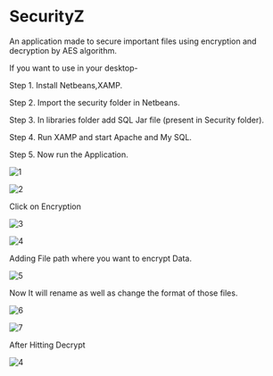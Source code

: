 # SecurityZ
An application made to secure important files using encryption and decryption by AES algorithm.

If you want to use in your desktop-

Step 1. Install Netbeans,XAMP.

Step 2. Import the security folder in Netbeans.

Step 3. In libraries folder add SQL Jar file (present in Security folder).

Step 4. Run XAMP and start Apache and My SQL.

Step 5. Now run the Application.

![1](https://user-images.githubusercontent.com/45159091/181964313-cf5bf774-b40e-4a08-9b93-5f1559229229.png)

![2](https://user-images.githubusercontent.com/45159091/181964359-e07c8b1c-96cf-4ecf-afd5-e028499387eb.png)

Click on Encryption

![3](https://user-images.githubusercontent.com/45159091/181964390-dd5441df-4fc1-4e34-bed8-4da048e85026.png)

![4](https://user-images.githubusercontent.com/45159091/181965014-75f3c78a-5588-44f3-a7d2-1c5638455bab.png)

Adding File path where you want to encrypt Data.

![5](https://user-images.githubusercontent.com/45159091/181965178-8b01b302-6f6d-4241-afa9-4b1d3e2c2eae.png)

Now It will rename as well as change the format of those files.

![6](https://user-images.githubusercontent.com/45159091/181965900-754351f4-6273-464b-9402-e087b0a2e924.png)

![7](https://user-images.githubusercontent.com/45159091/181966479-0d0b9e75-065c-49d4-8d51-75c2d4f6ffa5.png)

After Hitting Decrypt

![4](https://user-images.githubusercontent.com/45159091/181966552-d86569ac-d5fe-41e5-bfdf-11bcdff56565.png)
